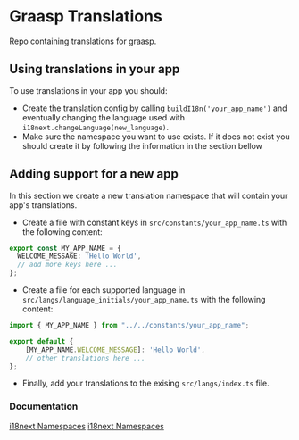 # Graasp Translations

Repo containing translations for graasp.

## Using translations in your app

To use translations in your app you should:
- Create the translation config by calling `buildI18n('your_app_name')` and eventually changing the language used with
`i18next.changeLanguage(new_language)`.
- Make sure the namespace you want to use exists. If it does not exist you should create it by following the information
in the section bellow

## Adding support for a new app 

In this section we create a new translation namespace that will contain your app's translations.

- Create a file with constant keys in `src/constants/your_app_name.ts` with the following content:
```ts
export const MY_APP_NAME = {
  WELCOME_MESSAGE: 'Hello World',
  // add more keys here ...
};
```

- Create a file for each supported language in `src/langs/language_initials/your_app_name.ts` with the following content:
```ts
import { MY_APP_NAME } from "../../constants/your_app_name";

export default {
    [MY_APP_NAME.WELCOME_MESSAGE]: 'Hello World',
    // other translations here ...
};
```

- Finally, add your translations to the exising `src/langs/index.ts` file.

### Documentation

[i18next Namespaces](https://www.i18next.com/principles/namespaces)
[i18next Namespaces](https://www.i18next.com/principles/namespaces)
